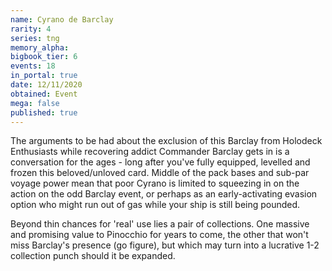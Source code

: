 ```yaml
---
name: Cyrano de Barclay
rarity: 4
series: tng
memory_alpha:
bigbook_tier: 6
events: 18
in_portal: true
date: 12/11/2020
obtained: Event
mega: false
published: true
---
```


The arguments to be had about the exclusion of this Barclay from Holodeck Enthusiasts while recovering addict Commander Barclay gets in is a conversation for the ages - long after you've fully equipped, levelled and frozen this beloved/unloved card. Middle of the pack bases and sub-par voyage power mean that poor Cyrano is limited to squeezing in on the action on the odd Barclay event, or perhaps as an early-activating evasion option who might run out of gas while your ship is still being pounded.

Beyond thin chances for 'real' use lies a pair of collections. One massive and promising value to Pinocchio for years to come, the other that won't miss Barclay's presence (go figure), but which may turn into a lucrative 1-2 collection punch should it be expanded.
